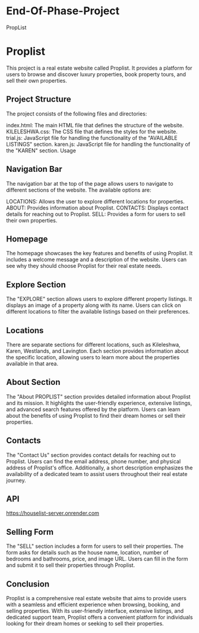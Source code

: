 # End-Of-Phase-Project
PropList
# Proplist
This project is a real estate website called Proplist. It provides a platform for users to browse and discover luxury properties, book property tours, and sell their own properties.

## Project Structure
The project consists of the following files and directories:

index.html: The main HTML file that defines the structure of the website.
KILELESHWA.css: The CSS file that defines the styles for the website.
trial.js: JavaScript file for handling the functionality of the "AVAILABLE LISTINGS" section.
karen.js: JavaScript file for handling the functionality of the "KAREN" section.
Usage


## Navigation Bar
The navigation bar at the top of the page allows users to navigate to different sections of the website. The available options are:


LOCATIONS: Allows the user to explore different locations for properties.
ABOUT: Provides information about Proplist.
CONTACTS: Displays contact details for reaching out to Proplist.
SELL: Provides a form for users to sell their own properties.
## Homepage
The homepage showcases the key features and benefits of using Proplist. It includes a welcome message and a description of the website. Users can see why they should choose Proplist for their real estate needs.

## Explore Section
The "EXPLORE" section allows users to explore different property listings. It displays an image of a property along with its name. Users can click on different locations to filter the available listings based on their preferences.

## Locations
There are separate sections for different locations, such as Kileleshwa, Karen, Westlands, and Lavington. Each section provides information about the specific location, allowing users to learn more about the properties available in that area.

## About Section
The "About PROPLIST" section provides detailed information about Proplist and its mission. It highlights the user-friendly experience, extensive listings, and advanced search features offered by the platform. Users can learn about the benefits of using Proplist to find their dream homes or sell their properties.

## Contacts
The "Contact Us" section provides contact details for reaching out to Proplist. Users can find the email address, phone number, and physical address of Proplist's office. Additionally, a short description emphasizes the availability of a dedicated team to assist users throughout their real estate journey.
## API
https://houselist-server.onrender.com

## Selling Form
The "SELL" section includes a form for users to sell their properties. The form asks for details such as the house name, location, number of bedrooms and bathrooms, price, and image URL. Users can fill in the form and submit it to sell their properties through Proplist.

## Conclusion
Proplist is a comprehensive real estate website that aims to provide users with a seamless and efficient experience when browsing, booking, and selling properties. With its user-friendly interface, extensive listings, and dedicated support team, Proplist offers a convenient platform for individuals looking for their dream homes or seeking to sell their properties.
